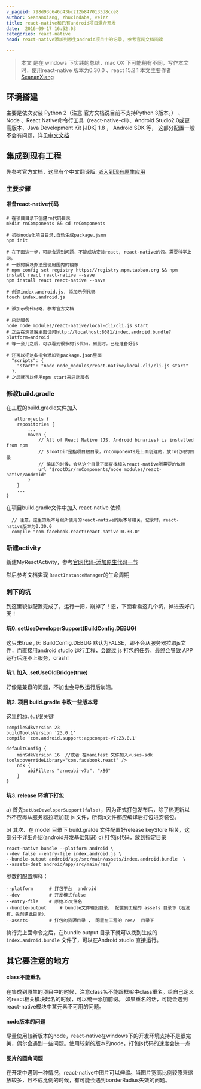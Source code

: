 ```yaml
---
v_pageid: 798d93c646d43bc212b8470133d8cce8
author: SeananXiang, zhuxindaba, veizz
title: react-native和已有android项目混合开发
date:  2016-09-17 16:52:03
categories: react-native
head: react-native添加到原生android项目中的记录, 参考官网文档阅读

---
```


> 本文 是在 windows 下实践的总结，mac OX  下可能稍有不同，写作本文时，使用react-native 版本为0.30.0 、react 15.2.1
> 本文主要作者[SeananXiang](https://github.com/SeananXiang)

## 环境搭建

主要是依次安装 Python 2（注意 官方文档说目前不支持Python 3版本。） 、Node 、React Native命令行工具（react-native-cli）、Android Studio2.0或更高版本、Java Development Kit [JDK] 1.8 ， Android SDK 等， 这部分配置一般不会有问题，详见[中文文档](http://reactnative.cn/docs/0.30/getting-started.html#content)

## 集成到现有工程
先参考官方文档，这里有个中文翻译版: [嵌入到现有原生应用](http://reactnative.cn/docs/0.30/integration-with-existing-apps.html#content)

### 主要步骤

#### 准备react-native代码

```lang=shell
# 在项目目录下创建rn代码目录
mkdir rnComponents && cd rnComponents

# 初始node化项目目录,自动生成package.json
npm init

# 在下面这一步，可能会遇到问题，不能成功安装react, react-native的包。需要科学上网。
# 一般的解决办法是使用国内的镜像
# npm config set registry https://registry.npm.taobao.org && npm install react react-native --save
npm install react react-native --save

# 创建index.android.js, 添加示例代码
touch index.android.js

# 添加示例代码略，参考官方文档

# 启动服务
node node_modules/react-native/local-cli/cli.js start
# 之后在浏览器里面访问http://localhost:8081/index.android.bundle?platform=android
# 等一会儿之后，可以看到很多的js代码，到此时，已经准备好js

# 还可以把这条指令添加到package.json里面
  "scripts": {
    "start": "node node_modules/react-native/local-cli/cli.js start"
  },
# 之后就可以使用npm start来启动服务

```

### 修改build.gradle

在工程的build.gradle文件加入

```
   allprojects {
    repositories {
        ...
        maven {
            // All of React Native (JS, Android binaries) is installed from npm
            // $rootDir是指项目根目录，rnComponents是上面创建的，放rn代码的目录
            // 编译的时候，会从这个目录下面查找植入react-native所需要的依赖
            url "$rootDir/rnComponents/node_modules/react-native/android"
        }
    }
    ...
}
```

在项目build.gradle文件中加入 react-native 依赖

```
  // 注意，这里的版本号跟所使用的react-native的版本号相关，记录时，react-native版本为0.30.0
  compile "com.facebook.react:react-native:0.30.0"
```

### 新建activity

新建MyReactActivity，参考[官网代码-添加原生代码一节](http://facebook.github.io/react-native/releases/0.30/docs/integration-with-existing-apps.html#add-native-code)

然后参考文档实现 `ReactInstanceManager`的生命周期

### 剩下的坑

到这里貌似配置完成了，运行一把，崩掉了！恩，下面看看这几个坑，掉进去好几天！

#### 坑0. setUseDeveloperSupport(BuildConfig.DEBUG)

这只未true , 因 BuildConfig.DEBUG 默认为FALSE，即不会从服务器拉取js文件，而直接用android studio 运行工程，会跳过 js 打包的任务，最终会导致 APP 运行后连不上服务，crash!

#### 坑1. 加入 .setUseOldBridge(true)

好像是兼容的问题，不加也会导致运行后崩溃。

#### 坑2. 项目 build.gradle 中改一些版本号

这里的`23.0.1`很关键

```
compileSdkVersion 23
buildToolsVersion '23.0.1'
compile 'com.android.support:appcompat-v7:23.0.1'

defaultConfig {
    minSdkVersion 16  //或者 在manifest 文件加入<uses-sdk tools:overrideLibrary="com.facebook.react" />
    ndk {
        abiFilters "armeabi-v7a", "x86"
    }
}
```


#### 坑3. release 环境下打包

a) 首先`setUseDeveloperSupport(false)`，因为正式打包发布后，除了热更新以外不应再从服务器拉取加载 js 文件，所有js文件都应编译后打包进安装包。

b) 其次、在 model 目录下 build.gralde 文件配置好release  keyStore 相关，这部分不详细介绍(android开发基础知识)
c) 打包js代码，放到指定目录

```lang=shell
react-native bundle --platform android \
--dev false --entry-file index.android.js \
--bundle-output android/app/src/main/assets/index.android.bundle  \
--assets-dest android/app/src/main/res/
```

参数的配置解释：

```lang=shell
--platform      # 打包平台  android
--dev           # 开发模式false
--entry-file    # 原始JS文件名
--bundle-output     # bundle文件输出目录， 配置到工程的 assets 目录下（若没有，先创建此目录）、
--assets-       # 打包的资源目录 ， 配置在工程的 res/  目录下
```

执行完上面命令之后，在bundle output 目录下就可以找到生成的 `index.android.bundle` 文件了，可以在Android studio 直接运行。

## 其它要注意的地方

#### class不能重名
在集成到原生的项目中的时候，注意class名不能跟框架中class重名。给自己定义的react相关模块起名的时候，可以统一添加前缀。
如果重名的话，可能会遇到react-native模块中某元素不可用的问题。

#### node版本的问题

尽量使用较新版本的node，react-native在windows下的开发环境支持不是很完美，偶尔会遇到一些问题。使用较新的版本的node，打包js代码的速度会快一点

#### 图片的圆角问题

在开发中遇到一种情况，react-native中图片可以伸缩。当图片宽高比例较原来缩放较多，且不成比例的时候，有可能会遇到borderRadius失效的问题。


